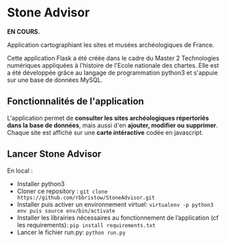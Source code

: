 # Stone Advisor

**EN COURS.**

Application cartographiant les sites et musées archéologiques de France. 

Cette application Flask a été créée dans le cadre du Master 2 Technologies numériques appliquées à l'histoire de l'Ecole nationale des chartes. Elle est a été développée grâce au langage de programmation python3 et s'appuie sur une base de données MySQL.

## Fonctionnalités de l'application

L'application permet de **consulter les sites archéologiques répertoriés dans la base de données**, mais aussi d'en **ajouter, modifier ou supprimer**. Chaque site est affiché sur une **carte intéractive** codée en javascript.

## Lancer Stone Advisor

En local :

- Installer python3
- Cloner ce repository : `git clone https://github.com/rbbristow/StoneAdvisor.git`
- Installer puis activer un environnement virtuel: `virtualenv -p python3 env puis source env/bin/activate`
- Installer les librairies nécessaires au fonctionnement de l’application (cf les requirements): `pip install requirements.txt`
- Lancer le fichier run.py: `python run.py`
    
    

